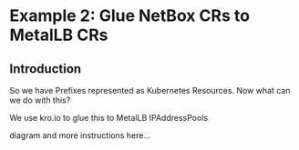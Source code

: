 # Example 2: Glue NetBox CRs to MetalLB CRs

## Introduction

So we have Prefixes represented as Kubernetes Resources. Now what can we do with this?

We use kro.io to glue this to MetalLB IPAddressPools

diagram and more instructions here...
